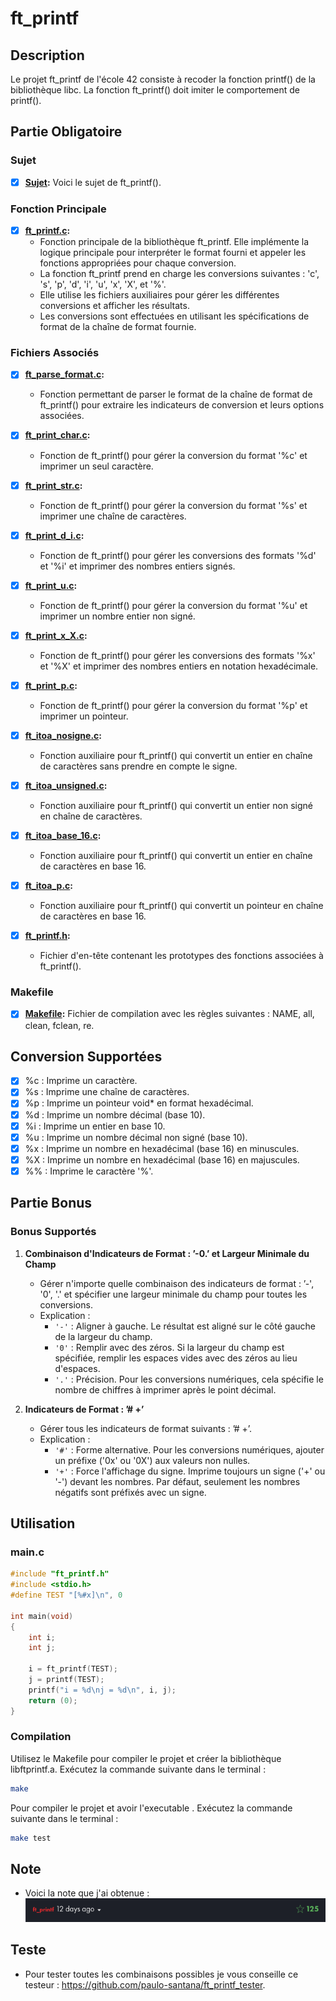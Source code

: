 # ft_printf

## Description
Le projet ft_printf de l'école 42 consiste à recoder la fonction printf() de la bibliothèque libc. La fonction ft_printf() doit imiter le comportement de printf().

## Partie Obligatoire

### Sujet
- [x] **[Sujet](en.subject.pdf):** Voici le sujet de ft_printf().

### Fonction Principale

- [x] **[ft_printf.c](ft_printf.c):**
  - Fonction principale de la bibliothèque ft_printf. Elle implémente la logique principale pour interpréter le format fourni et appeler les fonctions appropriées pour chaque conversion.
  - La fonction ft_printf prend en charge les conversions suivantes : 'c', 's', 'p', 'd', 'i', 'u', 'x', 'X', et '%'.
  - Elle utilise les fichiers auxiliaires pour gérer les différentes conversions et afficher les résultats.
  - Les conversions sont effectuées en utilisant les spécifications de format de la chaîne de format fournie.

### Fichiers Associés

- [x] **[ft_parse_format.c](ft_parse_format.c):**
  - Fonction permettant de parser le format de la chaîne de format de ft_printf() pour extraire les indicateurs de conversion et leurs options associées.

- [x] **[ft_print_char.c](ft_print_char.c):**
  - Fonction de ft_printf() pour gérer la conversion du format '%c' et imprimer un seul caractère.

- [x] **[ft_print_str.c](ft_print_str.c):**
  - Fonction de ft_printf() pour gérer la conversion du format '%s' et imprimer une chaîne de caractères.

- [x] **[ft_print_d_i.c](ft_print_d_i.c):**
  - Fonction de ft_printf() pour gérer les conversions des formats '%d' et '%i' et imprimer des nombres entiers signés.

- [x] **[ft_print_u.c](ft_print_u.c):**
  - Fonction de ft_printf() pour gérer la conversion du format '%u' et imprimer un nombre entier non signé.

- [x] **[ft_print_x_X.c](ft_print_x_X.c):**
  - Fonction de ft_printf() pour gérer les conversions des formats '%x' et '%X' et imprimer des nombres entiers en notation hexadécimale.

- [x] **[ft_print_p.c](ft_print_p.c):**
  - Fonction de ft_printf() pour gérer la conversion du format '%p' et imprimer un pointeur.

- [x] **[ft_itoa_nosigne.c](ft_itoa_nosigne.c):**
  - Fonction auxiliaire pour ft_printf() qui convertit un entier en chaîne de caractères sans prendre en compte le signe.

- [x] **[ft_itoa_unsigned.c](ft_itoa_unsigned.c):**
  - Fonction auxiliaire pour ft_printf() qui convertit un entier non signé en chaîne de caractères.

- [x] **[ft_itoa_base_16.c](ft_itoa_base_16.c):**
  - Fonction auxiliaire pour ft_printf() qui convertit un entier en chaîne de caractères en base 16.

- [x] **[ft_itoa_p.c](ft_itoa_p.c):**
  - Fonction auxiliaire pour ft_printf() qui convertit un pointeur en chaîne de caractères en base 16.

- [x] **[ft_printf.h](ft_printf.h):**
  - Fichier d'en-tête contenant les prototypes des fonctions associées à ft_printf().

### Makefile
- [x] **[Makefile](Makefile):** Fichier de compilation avec les règles suivantes : NAME, all, clean, fclean, re.

## Conversion Supportées

- [x] %c : Imprime un caractère.
- [x] %s : Imprime une chaîne de caractères.
- [x] %p : Imprime un pointeur void* en format hexadécimal.
- [x] %d : Imprime un nombre décimal (base 10).
- [x] %i : Imprime un entier en base 10.
- [x] %u : Imprime un nombre décimal non signé (base 10).
- [x] %x : Imprime un nombre en hexadécimal (base 16) en minuscules.
- [x] %X : Imprime un nombre en hexadécimal (base 16) en majuscules.
- [x] %% : Imprime le caractère '%'.

## Partie Bonus

### Bonus Supportés
1. **Combinaison d'Indicateurs de Format : ’-0.’ et Largeur Minimale du Champ**
   - Gérer n'importe quelle combinaison des indicateurs de format : ’-', '0', '.' et spécifier une largeur minimale du champ pour toutes les conversions.
   - Explication :
      - `'-'` : Aligner à gauche. Le résultat est aligné sur le côté gauche de la largeur du champ.
      - `'0'` : Remplir avec des zéros. Si la largeur du champ est spécifiée, remplir les espaces vides avec des zéros au lieu d'espaces.
      - `'.'` : Précision. Pour les conversions numériques, cela spécifie le nombre de chiffres à imprimer après le point décimal.

2. **Indicateurs de Format : ’# +’**
   - Gérer tous les indicateurs de format suivants : ’# +’.
   - Explication :
      - `'#'` : Forme alternative. Pour les conversions numériques, ajouter un préfixe ('0x' ou '0X') aux valeurs non nulles.
      - `'+'` : Force l'affichage du signe. Imprime toujours un signe ('+' ou '-') devant les nombres. Par défaut, seulement les nombres négatifs sont préfixés avec un signe.


## Utilisation
### main.c
```c
#include "ft_printf.h"
#include <stdio.h>
#define TEST "[%#x]\n", 0

int	main(void)
{
	int	i;
	int	j;

	i = ft_printf(TEST);
	j = printf(TEST);
	printf("i = %d\nj = %d\n", i, j);
	return (0);
}
```
### Compilation
Utilisez le Makefile pour compiler le projet et créer la bibliothèque libftprintf.a. Exécutez la commande suivante dans le terminal :

```bash
make
```
Pour compiler le projet et avoir l'executable . Exécutez la commande suivante dans le terminal : 
```bash
make test
```
## Note

- Voici la note que j'ai obtenue :
    ![Note](img.png)
  
## Teste

- Pour tester toutes les combinaisons possibles je vous conseille ce testeur : https://github.com/paulo-santana/ft_printf_tester.

